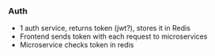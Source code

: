 ### Auth
* 1 auth service, returns token (jwt?), stores it in Redis
* Frontend sends token with each request to microservices
* Microservice checks token in redis
